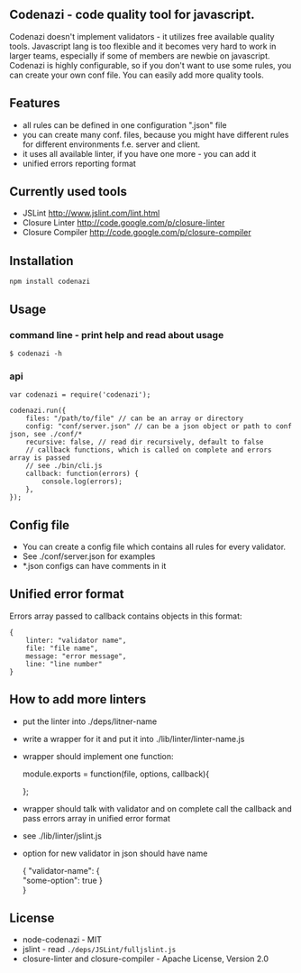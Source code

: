 ## Codenazi - code quality tool for javascript.

Codenazi doesn't implement validators - it utilizes free available quality tools. 
Javascript lang is too flexible and it becomes very hard to work in larger teams, especially if some of members are newbie on javascript.
Codenazi is highly configurable, so if you don't want to use some rules, you can create your own conf file.
You can easily add more quality tools.

## Features
- all rules can be defined in one configuration ".json" file
- you can create many conf. files, because you might have different rules for different environments f.e. server and client.
- it uses all available linter, if you have one more - you can add it
- unified errors reporting format

## Currently used tools
  - JSLint http://www.jslint.com/lint.html
  - Closure Linter http://code.google.com/p/closure-linter
  - Closure Compiler http://code.google.com/p/closure-compiler

## Installation
	npm install codenazi

## Usage

### command line - print help and read about usage
	
	$ codenazi -h 

### api		
	var codenazi = require('codenazi');
	
	codenazi.run({
		files: "/path/to/file" // can be an array or directory
		config: "conf/server.json" // can be a json object or path to conf json, see ./conf/*
		recursive: false, // read dir recursively, default to false
		// callback functions, which is called on complete and errors array is passed
		// see ./bin/cli.js
		callback: function(errors) {
			console.log(errors);
		},
	});

## Config file
- You can create a config file which contains all rules for every validator. 
- See ./conf/server.json for examples
- *.json configs can have comments in it	
	
## Unified error format
Errors array passed to callback contains objects in this format:

	{
		linter: "validator name",
		file: "file name",
		message: "error message",
		line: "line number"
	}

## How to add more linters

- put the linter into ./deps/litner-name
- write a wrapper for it and put it into ./lib/linter/linter-name.js
- wrapper should implement one function:
  
	module.exports = function(file, options, callback){
	
	};
	
- wrapper should talk with validator and on complete call the callback and pass errors array in unified error format
- see ./lib/linter/jslint.js
- option for new validator in json should have name

	{
		"validator-name": {  
			"some-option": true 
		}  
	}
	
## License

- node-codenazi - MIT
- jslint - read `./deps/JSLint/fulljslint.js`
- closure-linter and closure-compiler - Apache License, Version 2.0	
